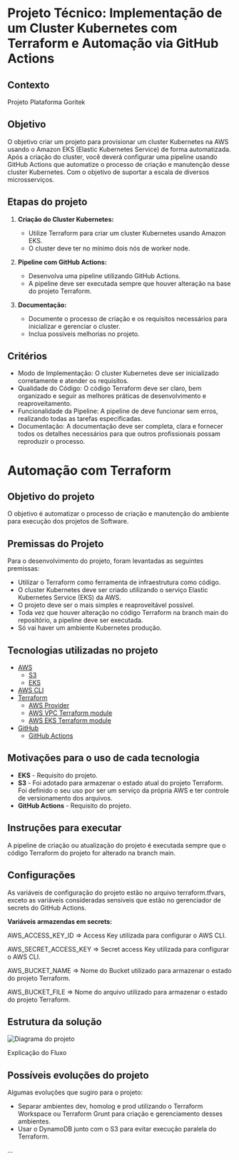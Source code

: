 # Projeto Técnico: Implementação de um Cluster Kubernetes com Terraform e Automação via GitHub Actions


## Contexto
Projeto Plataforma Goritek

## Objetivo

O objetivo criar um projeto para provisionar um cluster Kubernetes na AWS usando o Amazon EKS (Elastic Kubernetes Service) de forma automatizada. Após a criação do cluster, você deverá configurar uma pipeline usando GitHub Actions que automatize o processo de criação e manutenção desse cluster Kubernetes. Com o objetivo de suportar a escala de diversos microsserviços.

## Etapas do projeto

1. **Criação do Cluster Kubernetes:**
   - Utilize Terraform para criar um cluster Kubernetes usando Amazon EKS.
   - O cluster deve ter no mínimo dois nós de worker node.

2. **Pipeline com GitHub Actions:**
   - Desenvolva uma pipeline utilizando GitHub Actions.
   - A pipeline deve ser executada sempre que houver alteração na base do projeto Terraform.

3. **Documentação:**
   - Documente o processo de criação e os requisitos necessários para inicializar e gerenciar o cluster.
   - Inclua possíveis melhorias no projeto.

## Critérios 

- Modo de Implementação: O cluster Kubernetes deve ser inicializado corretamente e atender os requisitos.
- Qualidade do Código: O código Terraform deve ser claro, bem organizado e seguir as melhores práticas de desenvolvimento e reaproveitamento.
- Funcionalidade da Pipeline: A pipeline de deve funcionar sem erros, realizando todas as tarefas especificadas.
- Documentação: A documentação deve ser completa, clara e fornecer todos os detalhes necessários para que outros profissionais possam reproduzir o processo.

# Automação com Terraform

## Objetivo do projeto

O objetivo é automatizar o processo de criação e manutenção do ambiente para execução dos projetos de Software.

## Premissas do Projeto

Para o desenvolvimento do projeto, foram levantadas as seguintes premissas:

+ Utilizar o Terraform como ferramenta de infraestrutura como código.
+ O cluster Kubernetes deve ser criado utilizando o serviço Elastic Kubernetes Service (EKS) da AWS.
+ O projeto deve ser o mais simples e reaproveitável possível. 
+ Toda vez que houver alteração no código Terraform na branch main do repositório, a pipeline deve ser executada.
+ Só vai haver um ambiente Kubernetes produção.

## Tecnologias utilizadas no projeto

+ [AWS](https://aws.amazon.com)
   + [S3](https://aws.amazon.com/s3)
   +  [EKS](https://aws.amazon.com/eks)
+ [AWS CLI](https://aws.amazon.com/cli/)
+ [Terraform](https://www.terraform.io)
    + [AWS Provider](https://registry.terraform.io/providers/hashicorp/aws)
    + [AWS VPC Terraform module](https://registry.terraform.io/modules/terraform-aws-modules/vpc/aws)
    + [AWS EKS Terraform module](https://registry.terraform.io/modules/terraform-aws-modules/eks/aws)
+ [GitHub](https://github.com)
    + [GitHub Actions](https://github.com/features/actions)

## Motivações para o uso de cada tecnologia

+ **EKS** - Requisito do projeto.
+ **S3** - Foi adotado para armazenar o estado atual do projeto Terraform. Foi definido o seu uso por ser um serviço da própria AWS e ter controle de versionamento dos arquivos.
+ **GitHub Actions** - Requisito do projeto.

## Instruções para executar

A pipeline de criação ou atualização do projeto é executada sempre que o código Terraform do projeto for alterado na branch main.

## Configurações 
As variáveis de configuração do projeto estão no arquivo terraform.tfvars, exceto as variáveis consideradas sensiveis que estão no gerenciador de secrets do GitHub Actions.

**Variáveis armazendas em secrets:**

AWS_ACCESS_KEY_ID => Access Key utilizada para configurar o AWS CLI.

AWS_SECRET_ACCESS_KEY => Secret access Key utilizada para configurar o AWS CLI.

AWS_BUCKET_NAME => Nome do Bucket utilizado para armazenar o estado do projeto Terraform.

AWS_BUCKET_FILE => Nome do arquivo utilizado para armazenar o estado do projeto Terraform.

## Estrutura da solução

![Diagrama do projeto](./diagramas/pipeline.drawio.png)

Explicação do Fluxo

## Possíveis evoluções do projeto

Algumas evoluções que sugiro para o projeto:

+ Separar ambientes dev, homolog e prod utilizando o Terraform Workspace ou Terraform Grunt para criação e gerenciamento desses ambientes.
+ Usar o DynamoDB junto com o S3 para evitar execução paralela do Terraform.

...
